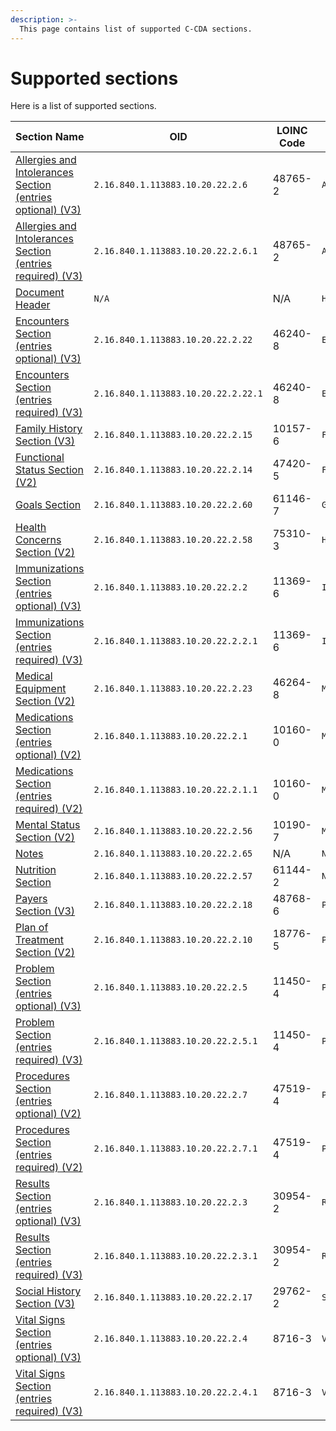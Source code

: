 ```yaml
---
description: >-
  This page contains list of supported C-CDA sections.
---
```


# Supported sections

Here is a list of supported sections.


| Section Name | OID | LOINC Code | Internal ID | Alias
| --- | --- | --- | --- | --- | 
|[Allergies and Intolerances Section (entries optional) (V3)](modules-1/integration-toolkit/ccda-converter/sections/allergiesandintolerancessectioneo)|`2.16.840.1.113883.10.20.22.2.6`|48765-2|`AllergiesandIntolerancesSectioneo`|allergies
|[Allergies and Intolerances Section (entries required) (V3)](modules-1/integration-toolkit/ccda-converter/sections/allergiesandintolerancessectioner)|`2.16.840.1.113883.10.20.22.2.6.1`|48765-2|`AllergiesandIntolerancesSectioner`|allergies
|[Document Header](modules-1/integration-toolkit/ccda-converter/sections/header)|`N/A`|N/A|`Header`|header
|[Encounters Section (entries optional) (V3)](modules-1/integration-toolkit/ccda-converter/sections/encounterssectionentriesoptionalv3)|`2.16.840.1.113883.10.20.22.2.22`|46240-8|`EncountersSectionentriesoptionalV3`|encounters
|[Encounters Section (entries required) (V3)](modules-1/integration-toolkit/ccda-converter/sections/encounterssectionentriesrequiredv3)|`2.16.840.1.113883.10.20.22.2.22.1`|46240-8|`EncountersSectionentriesrequiredV3`|encounters
|[Family History Section (V3)](modules-1/integration-toolkit/ccda-converter/sections/familyhistorysectionv3)|`2.16.840.1.113883.10.20.22.2.15`|10157-6|`FamilyHistorySectionV3`|family-history
|[Functional Status Section (V2)](modules-1/integration-toolkit/ccda-converter/sections/functionalstatussectionv2)|`2.16.840.1.113883.10.20.22.2.14`|47420-5|`FunctionalStatusSectionV2`|funcstatus
|[Goals Section](modules-1/integration-toolkit/ccda-converter/sections/goalssection)|`2.16.840.1.113883.10.20.22.2.60`|61146-7|`GoalsSection`|goals
|[Health Concerns Section (V2)](modules-1/integration-toolkit/ccda-converter/sections/healthconcernssectionv2)|`2.16.840.1.113883.10.20.22.2.58`|75310-3|`HealthConcernsSectionV2`|health-concerns
|[Immunizations Section (entries optional) (V3)](modules-1/integration-toolkit/ccda-converter/sections/immunizationssectionentriesoptiona)|`2.16.840.1.113883.10.20.22.2.2`|11369-6|`ImmunizationsSectionentriesoptiona`|immunizations
|[Immunizations Section (entries required) (V3)](modules-1/integration-toolkit/ccda-converter/sections/immunizationssectionentriesrequire)|`2.16.840.1.113883.10.20.22.2.2.1`|11369-6|`ImmunizationsSectionentriesrequire`|immunizations
|[Medical Equipment Section (V2)](modules-1/integration-toolkit/ccda-converter/sections/medicalequipmentsectionv2)|`2.16.840.1.113883.10.20.22.2.23`|46264-8|`MedicalEquipmentSectionV2`|medical-equipment
|[Medications Section (entries optional) (V2)](modules-1/integration-toolkit/ccda-converter/sections/medicationssectionentriesoptional)|`2.16.840.1.113883.10.20.22.2.1`|10160-0|`MedicationsSectionentriesoptional`|medications
|[Medications Section (entries required) (V2)](modules-1/integration-toolkit/ccda-converter/sections/medicationssectionentriesrequired)|`2.16.840.1.113883.10.20.22.2.1.1`|10160-0|`MedicationsSectionentriesrequired`|medications
|[Mental Status Section (V2)](modules-1/integration-toolkit/ccda-converter/sections/mentalstatussectionv2)|`2.16.840.1.113883.10.20.22.2.56`|10190-7|`MentalStatusSectionV2`|mental-status
|[Notes](modules-1/integration-toolkit/ccda-converter/sections/notessection)|`2.16.840.1.113883.10.20.22.2.65`|N/A|`NotesSection`|N/A
|[Nutrition Section](modules-1/integration-toolkit/ccda-converter/sections/nutritionsection)|`2.16.840.1.113883.10.20.22.2.57`|61144-2|`NutritionSection`|nutrition
|[Payers Section (V3)](modules-1/integration-toolkit/ccda-converter/sections/payerssectionv3)|`2.16.840.1.113883.10.20.22.2.18`|48768-6|`PayersSectionV3`|payers
|[Plan of Treatment Section (V2)](modules-1/integration-toolkit/ccda-converter/sections/planoftreatmentsectionv2)|`2.16.840.1.113883.10.20.22.2.10`|18776-5|`PlanofTreatmentSectionV2`|plan-of-treatment
|[Problem Section (entries optional) (V3)](modules-1/integration-toolkit/ccda-converter/sections/problemsectionentriesoptionalv3)|`2.16.840.1.113883.10.20.22.2.5`|11450-4|`ProblemSectionentriesoptionalV3`|problems
|[Problem Section (entries required) (V3)](modules-1/integration-toolkit/ccda-converter/sections/problemsectionentriesrequiredv3)|`2.16.840.1.113883.10.20.22.2.5.1`|11450-4|`ProblemSectionentriesrequiredV3`|problems
|[Procedures Section (entries optional) (V2)](modules-1/integration-toolkit/ccda-converter/sections/proceduressectionentriesoptionalv2)|`2.16.840.1.113883.10.20.22.2.7`|47519-4|`ProceduresSectionentriesoptionalV2`|procedures
|[Procedures Section (entries required) (V2)](modules-1/integration-toolkit/ccda-converter/sections/proceduressectionentriesrequiredv)|`2.16.840.1.113883.10.20.22.2.7.1`|47519-4|`ProceduresSectionentriesrequiredV`|procedures
|[Results Section (entries optional) (V3)](modules-1/integration-toolkit/ccda-converter/sections/resultssectionentriesoptionalv3)|`2.16.840.1.113883.10.20.22.2.3`|30954-2|`ResultsSectionentriesoptionalV3`|results
|[Results Section (entries required) (V3)](modules-1/integration-toolkit/ccda-converter/sections/resultssectionentriesrequiredv3)|`2.16.840.1.113883.10.20.22.2.3.1`|30954-2|`ResultsSectionentriesrequiredV3`|results
|[Social History Section (V3)](modules-1/integration-toolkit/ccda-converter/sections/socialhistorysectionv3)|`2.16.840.1.113883.10.20.22.2.17`|29762-2|`SocialHistorySectionV3`|social-history
|[Vital Signs Section (entries optional) (V3)](modules-1/integration-toolkit/ccda-converter/sections/vitalsignssectionentriesoptional)|`2.16.840.1.113883.10.20.22.2.4`|8716-3|`VitalSignsSectionentriesoptional`|vital-signs
|[Vital Signs Section (entries required) (V3)](modules-1/integration-toolkit/ccda-converter/sections/vitalsignssectionentriesrequired)|`2.16.840.1.113883.10.20.22.2.4.1`|8716-3|`VitalSignsSectionentriesrequired`|vital-signs
